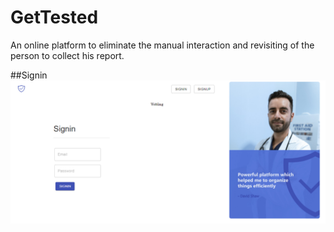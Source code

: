 # GetTested
An online platform to eliminate the manual interaction and revisiting of the person to collect his report.

##Signin
![name-of-you-image](https://github.com/Dr-Apex/gettested/blob/master/projfrontend/screenshots/Signin.png)

